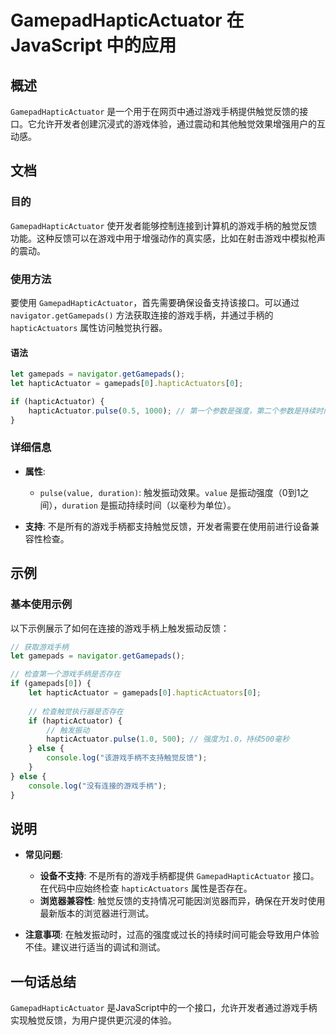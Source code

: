 <!--
Meta Description: # GamepadHapticActuator 在 JavaScript 中的应用 ## 概述 `GamepadHapticActuator` 是一个用于在网页中通过游戏手柄提供触觉反馈的接口。它允许开发者创建沉浸式的游戏体验，通过震动和其他触觉效果增强用户的互动感。 ## 文档 ### 目的 `G...
Meta Keywords: gamepadhapticactuator, hapticactuator, gamepads, hapticactuators, let
-->

# GamepadHapticActuator 在 JavaScript 中的应用

## 概述
`GamepadHapticActuator` 是一个用于在网页中通过游戏手柄提供触觉反馈的接口。它允许开发者创建沉浸式的游戏体验，通过震动和其他触觉效果增强用户的互动感。

## 文档
### 目的
`GamepadHapticActuator` 使开发者能够控制连接到计算机的游戏手柄的触觉反馈功能。这种反馈可以在游戏中用于增强动作的真实感，比如在射击游戏中模拟枪声的震动。

### 使用方法
要使用 `GamepadHapticActuator`，首先需要确保设备支持该接口。可以通过 `navigator.getGamepads()` 方法获取连接的游戏手柄，并通过手柄的 `hapticActuators` 属性访问触觉执行器。

#### 语法
```javascript
let gamepads = navigator.getGamepads();
let hapticActuator = gamepads[0].hapticActuators[0];

if (hapticActuator) {
    hapticActuator.pulse(0.5, 1000); // 第一个参数是强度，第二个参数是持续时间
}
```

### 详细信息
- **属性**:
  - `pulse(value, duration)`: 触发振动效果。`value` 是振动强度（0到1之间），`duration` 是振动持续时间（以毫秒为单位）。
  
- **支持**: 不是所有的游戏手柄都支持触觉反馈，开发者需要在使用前进行设备兼容性检查。

## 示例
### 基本使用示例
以下示例展示了如何在连接的游戏手柄上触发振动反馈：

```javascript
// 获取游戏手柄
let gamepads = navigator.getGamepads();

// 检查第一个游戏手柄是否存在
if (gamepads[0]) {
    let hapticActuator = gamepads[0].hapticActuators[0];
    
    // 检查触觉执行器是否存在
    if (hapticActuator) {
        // 触发振动
        hapticActuator.pulse(1.0, 500); // 强度为1.0，持续500毫秒
    } else {
        console.log("该游戏手柄不支持触觉反馈");
    }
} else {
    console.log("没有连接的游戏手柄");
}
```

## 说明
- **常见问题**:
  - **设备不支持**: 不是所有的游戏手柄都提供 `GamepadHapticActuator` 接口。在代码中应始终检查 `hapticActuators` 属性是否存在。
  - **浏览器兼容性**: 触觉反馈的支持情况可能因浏览器而异，确保在开发时使用最新版本的浏览器进行测试。

- **注意事项**: 在触发振动时，过高的强度或过长的持续时间可能会导致用户体验不佳。建议进行适当的调试和测试。

## 一句话总结
`GamepadHapticActuator` 是JavaScript中的一个接口，允许开发者通过游戏手柄实现触觉反馈，为用户提供更沉浸的体验。